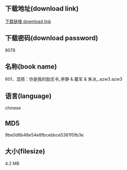 ## 下载地址(download link)
[下载链接 download link](https://voluble-croquembouche-d321dc.netlify.app/?s=601%E3%80%81%E6%B7%B7%E6%90%AD%EF%BC%9A%E4%BD%A0%E6%98%AF%E6%88%91%E7%9A%84%E5%8A%B1%E5%BF%97%E4%B9%A6_%E6%9D%8E%E9%9D%99+%26+%E6%88%B4%E5%86%9B+%26+%E6%9C%B1%E5%86%B0_.azw3)

## 下载密码(download password)
8078

## 名称(book name)
601、混搭：你是我的励志书_李静 & 戴军 & 朱冰_.azw3.azw3

## 语言(language)
chinese

## MD5
9be0d8b48e54e8fbcebbce5361f0fb3e

## 大小(filesize)
4.2 MB
